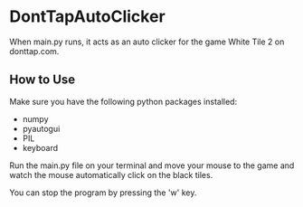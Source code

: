 # DontTapAutoClicker
When  main.py runs, it acts as an auto clicker for the game White Tile 2 on donttap.com.

## How to Use
Make sure you have the following python packages installed:
* numpy
* pyautogui
* PIL
* keyboard

Run the main.py file on your terminal and move your mouse to the game and watch the mouse automatically click on the black tiles. 

You can stop the program by pressing the 'w' key.
